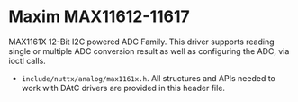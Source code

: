 Maxim MAX11612-11617
====================

MAX1161X 12-Bit I2C powered ADC Family. This driver supports reading
single or multiple ADC conversion result as well as configuring the ADC,
via ioctl calls.

-   `include/nuttx/analog/max1161x.h`. All structures and APIs needed to
    work with DAtC drivers are provided in this header file.
